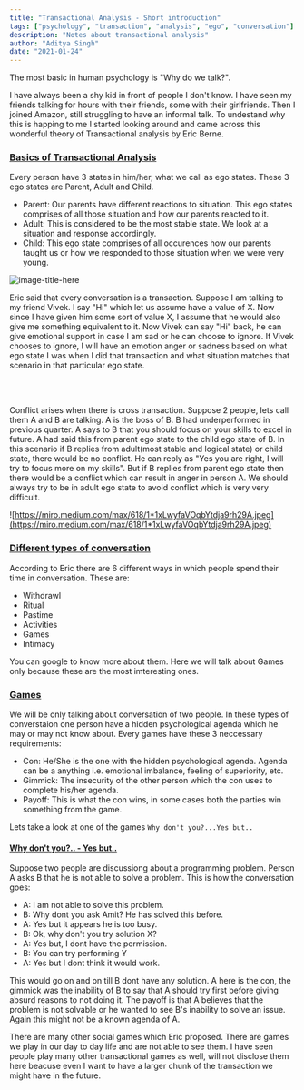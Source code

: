 ```yaml
---
title: "Transactional Analysis - Short introduction"
tags: ["psychology", "transaction", "analysis", "ego", "conversation"]
description: "Notes about transactional analysis"
author: "Aditya Singh"
date: "2021-01-24"
---
```


The most basic in human psychology is "Why do we talk?".

I have always been a shy kid in front of people I don't know. I have seen my friends talking for hours with their friends, some with their girlfriends. Then I joined Amazon, still struggling to have an informal talk. To undestand why this is happing to me I started looking around and came across this wonderful theory of Transactional analysis by Eric Berne.

### <ins>Basics of Transactional Analysis</ins>
Every person have 3 states in him/her, what we call as ego states. These 3 ego states are Parent, Adult and Child.

- Parent: Our parents have different reactions to situation. This ego states comprises of all those situation and how our parents reacted to it.
- Adult: This is considered to be the most stable state. We look at a situation and response accordingly.
- Child: This ego state comprises of all occurences how our parents taught us or how we responded to those situation when we were very young.


![image-title-here](https://healforlife-book.com.au/wp-content/uploads/2019/11/Transactional-Analysis.png)


Eric said that every conversation is a transaction. Suppose I am talking to my friend Vivek. I say "Hi" which let us assume have a value of X. Now since I have given him some sort of value X, I assume that he would also give me something equivalent to it. Now Vivek can say "Hi" back, he can give emotional support in case I am sad or he can choose to ignore. If Vivek chooses to ignore, I will have an emotion anger or sadness based on what ego state I was when I did that transaction and what situation matches that scenario in that particular ego state.

<br>
<br>

Conflict arises when there is cross transaction. Suppose 2 people, lets call them A and B are talking. A is the boss of B. B had underperformed in previous quarter. A says to B that you should focus on your skills to excel in future. A had said this from parent ego state to the child ego state of B. In this scenario if B replies from adult(most stable and logical state) or child state, there would be no conflict. He can reply as "Yes you are right, I will try to focus more on my skills". But if B replies from parent ego state then there would be a conflict which can result in anger in person A.
We should always try to be in adult ego state to avoid conflict which is very very difficult.

![https://miro.medium.com/max/618/1*1xLwyfaVOqbYtdja9rh29A.jpeg](https://miro.medium.com/max/618/1*1xLwyfaVOqbYtdja9rh29A.jpeg)

### <ins>Different types of conversation</ins>

According to Eric there are 6 different ways in which people spend their time in conversation. These are:

- Withdrawl
- Ritual
- Pastime
- Activities
- Games
- Intimacy

You can google to know more about them. Here we will talk about Games only because these are the most imteresting ones.

### <ins>Games</ins>

We will be only talking about conversation of two people. In these types of converstaion one person have a hidden psychological agenda which he may or may not know about. Every games have these 3 neccessary requirements:

- Con: He/She is the one with the hidden psychological agenda. Agenda can be a anything i.e. emotional imbalance, feeling of superiority, etc.
- Gimmick: The insecurity of the other person which the con uses to complete his/her agenda.
- Payoff: This is what the con wins, in some cases both the parties win something from the game.

Lets take a look at one of the games `Why don't you?...Yes but..`

#### <ins>Why don't you?.. - Yes but..</ins>

Suppose two people are discussiong about a programming problem. Person A asks B that he is not able to solve a problem. This is how the conversation goes:

- A: I am not able to solve this problem.
- B: Why dont you ask Amit? He has solved this before.
- A: Yes but it appears he is too busy.
- B: Ok, why don't you try solution X?
- A: Yes but, I dont have the permission.
- B: You can try performing Y
- A: Yes but I dont think it would work.

This would go on and on till B dont have any solution. A here is the con, the gimmick was the inability of B to say that A should try first before giving absurd reasons to not doing it. The payoff is that A believes that the problem is not solvable or he wanted to see B's inability to solve an issue. Again this might not be a known agenda of A. 

There are many other social games which Eric proposed. There are games we play in our day to day life and are not able to see them. I have seen people play many other transactional games as well, will not disclose them here beacuse even I want to have a larger chunk of the transaction we might have in the future.